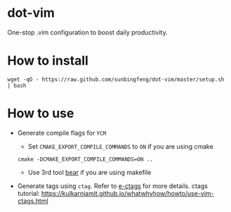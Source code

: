 dot-vim
===========

One-stop .vim configuration to boost daily productivity.

# How to install

```shell
wget -qO - https://raw.github.com/sunbingfeng/dot-vim/master/setup.sh | bash
```

# How to use

- Generate compile flags for `YCM`

    - Set `CMAKE_EXPORT_COMPILE_COMMANDS` to `ON` if you are using cmake

    ```
    cmake -DCMAKE_EXPORT_COMPILE_COMMANDS=ON ..
    ```

    - Use 3rd tool [bear](https://github.com/rizsotto/Bear) if you are using makefile

- Generate tags using `ctag`. Refer to [e-ctags](http://ctags.sourceforge.net/) for more details.
  ctags tutorial: https://kulkarniamit.github.io/whatwhyhow/howto/use-vim-ctags.html
